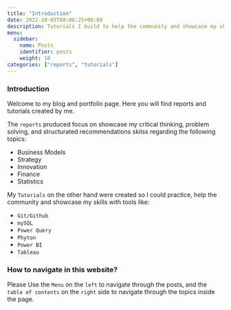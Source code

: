 ```yaml
---
title: "Introduction"
date: 2022-10-05T08:06:25+06:00
description: Tutorials I build to help the community and showcase my skills
menu:
  sidebar:
    name: Posts
    identifier: posts
    weight: 10
categories: ["reports", "tutorials"]
---
```


### Introduction 
Welcome to my blog and portfolio page. Here you will find reports and tutorials created by me.

The `reports` produced focus on showcase my critical thinking, problem solving, and structurated recommendations skilss regarding the following topics:
- Business Models
- Strategy
- Innovation
- Finance
- Statistics

My `Tutorials` on the other hand were created so I could practice, help the community and showcase my skills with tools like:
- `Git/Github`
- `mySQL`
- `Power Query` 
- `Phyton`
- `Power BI`
- `Tableau`

### How to navigate in this website?

Please Use the `Menu` on the `left` to navigate through the posts, and the `table of contents` on the `right` side to navigate through the topics inside the page.